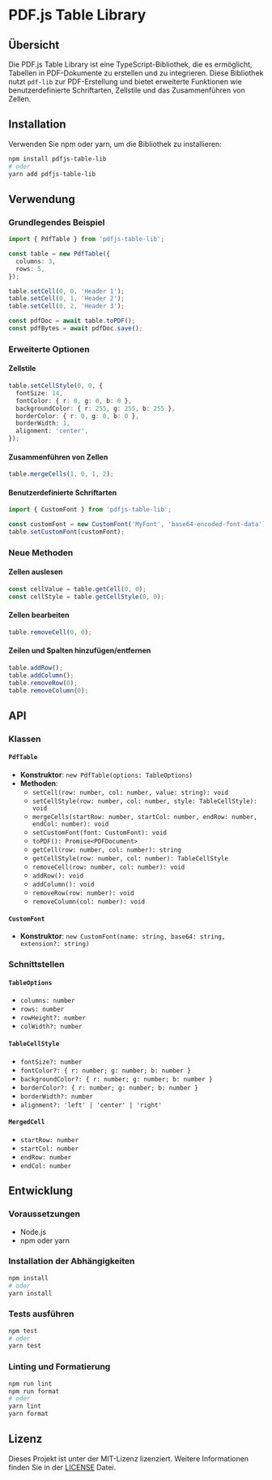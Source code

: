 # PDF.js Table Library

## Übersicht

Die PDF.js Table Library ist eine TypeScript-Bibliothek, die es ermöglicht, Tabellen in PDF-Dokumente zu erstellen und zu integrieren. Diese Bibliothek nutzt `pdf-lib` zur PDF-Erstellung und bietet erweiterte Funktionen wie benutzerdefinierte Schriftarten, Zellstile und das Zusammenführen von Zellen.

## Installation

Verwenden Sie npm oder yarn, um die Bibliothek zu installieren:

```bash
npm install pdfjs-table-lib
# oder
yarn add pdfjs-table-lib
```

## Verwendung

### Grundlegendes Beispiel

```typescript
import { PdfTable } from 'pdfjs-table-lib';

const table = new PdfTable({
  columns: 3,
  rows: 5,
});

table.setCell(0, 0, 'Header 1');
table.setCell(0, 1, 'Header 2');
table.setCell(0, 2, 'Header 3');

const pdfDoc = await table.toPDF();
const pdfBytes = await pdfDoc.save();
```

### Erweiterte Optionen

#### Zellstile

```typescript
table.setCellStyle(0, 0, {
  fontSize: 14,
  fontColor: { r: 0, g: 0, b: 0 },
  backgroundColor: { r: 255, g: 255, b: 255 },
  borderColor: { r: 0, g: 0, b: 0 },
  borderWidth: 1,
  alignment: 'center',
});
```

#### Zusammenführen von Zellen

```typescript
table.mergeCells(1, 0, 1, 2);
```

#### Benutzerdefinierte Schriftarten

```typescript
import { CustomFont } from 'pdfjs-table-lib';

const customFont = new CustomFont('MyFont', 'base64-encoded-font-data');
table.setCustomFont(customFont);
```

### Neue Methoden

#### Zellen auslesen

```typescript
const cellValue = table.getCell(0, 0);
const cellStyle = table.getCellStyle(0, 0);
```

#### Zellen bearbeiten

```typescript
table.removeCell(0, 0);
```

#### Zeilen und Spalten hinzufügen/entfernen

```typescript
table.addRow();
table.addColumn();
table.removeRow(0);
table.removeColumn(0);
```

## API

### Klassen

#### `PdfTable`

- **Konstruktor**: `new PdfTable(options: TableOptions)`
- **Methoden**:
  - `setCell(row: number, col: number, value: string): void`
  - `setCellStyle(row: number, col: number, style: TableCellStyle): void`
  - `mergeCells(startRow: number, startCol: number, endRow: number, endCol: number): void`
  - `setCustomFont(font: CustomFont): void`
  - `toPDF(): Promise<PDFDocument>`
  - `getCell(row: number, col: number): string`
  - `getCellStyle(row: number, col: number): TableCellStyle`
  - `removeCell(row: number, col: number): void`
  - `addRow(): void`
  - `addColumn(): void`
  - `removeRow(row: number): void`
  - `removeColumn(col: number): void`

#### `CustomFont`

- **Konstruktor**: `new CustomFont(name: string, base64: string, extension?: string)`

### Schnittstellen

#### `TableOptions`

- `columns: number`
- `rows: number`
- `rowHeight?: number`
- `colWidth?: number`

#### `TableCellStyle`

- `fontSize?: number`
- `fontColor?: { r: number; g: number; b: number }`
- `backgroundColor?: { r: number; g: number; b: number }`
- `borderColor?: { r: number; g: number; b: number }`
- `borderWidth?: number`
- `alignment?: 'left' | 'center' | 'right'`

#### `MergedCell`

- `startRow: number`
- `startCol: number`
- `endRow: number`
- `endCol: number`

## Entwicklung

### Voraussetzungen

- Node.js
- npm oder yarn

### Installation der Abhängigkeiten

```bash
npm install
# oder
yarn install
```

### Tests ausführen

```bash
npm test
# oder
yarn test
```

### Linting und Formatierung

```bash
npm run lint
npm run format
# oder
yarn lint
yarn format
```

## Lizenz

Dieses Projekt ist unter der MIT-Lizenz lizenziert. Weitere Informationen finden Sie in der [LICENSE](./LICENSE) Datei.
